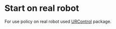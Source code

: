 # Start on real robot

For use policy on real robot used [URControl](https://github.com/ITMORobotics/URControl) package.

